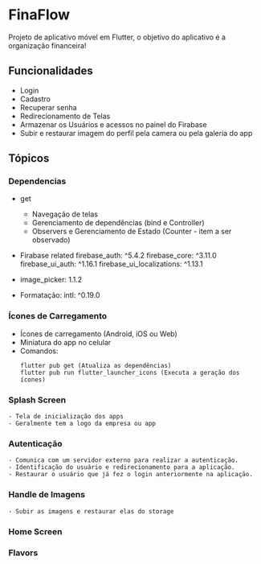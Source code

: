 # FinaFlow
Projeto de aplicativo móvel em Flutter, o objetivo do aplicativo é a organização financeira!

## Funcionalidades
   
   - Login
   - Cadastro
   - Recuperar senha
   - Redirecionamento de Telas
   - Armazenar os Usuários e acessos no painel do Firabase
   - Subir e restaurar imagem do perfil pela camera ou pela galeria do app

## Tópicos

### Dependencias 

- get
    - Navegação de telas
    - Gerenciamento de dependências (bind e Controller)
    - Observers e Gerenciamento de Estado (Counter - item a ser observado)

- Firabase related
   firebase_auth: ^5.4.2
   firebase_core: ^3.11.0
   firebase_ui_auth: ^1.16.1
   firebase_ui_localizations: ^1.13.1

- image_picker: 1.1.2

- Formatação:
  intl: ^0.19.0
    

### Ícones de Carregamento

- Ícones de carregamento (Android, iOS ou Web)
- Miniatura do app no celular
- Comandos:
    ``` 
    flutter pub get (Atualiza as dependências)
    flutter pub run flutter_launcher_icons (Executa a geração dos ícones)
    ```  

### Splash Screen

    - Tela de inicialização dos apps
    - Geralmente tem a logo da empresa ou app


### Autenticação

    - Comunica com um servidor externo para realizar a autenticação.
    - Identificação do usuário e redirecionamento para a aplicação.
    - Restaurar o usuário que já fez o login anteriormente na aplicação.


### Handle de Imagens
    - Subir as imagens e restaurar elas do storage

### Home Screen



### Flavors

    